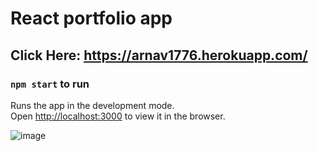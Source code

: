 # React portfolio app

## Click Here: https://arnav1776.herokuapp.com/


### `npm start` to run

Runs the app in the development mode.\
Open [http://localhost:3000](http://localhost:3000) to view it in the browser.


![image](https://user-images.githubusercontent.com/64467851/132006435-ed41b233-7bc7-4fef-807f-b2483ddff135.png)


